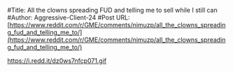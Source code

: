 #Title: All the clowns spreading FUD and telling me to sell while I still can
#Author: Aggressive-Client-24
#Post URL: [https://www.reddit.com/r/GME/comments/nimuzp/all_the_clowns_spreading_fud_and_telling_me_to/](https://www.reddit.com/r/GME/comments/nimuzp/all_the_clowns_spreading_fud_and_telling_me_to/)


https://i.redd.it/dz0ws7nfcp071.gif